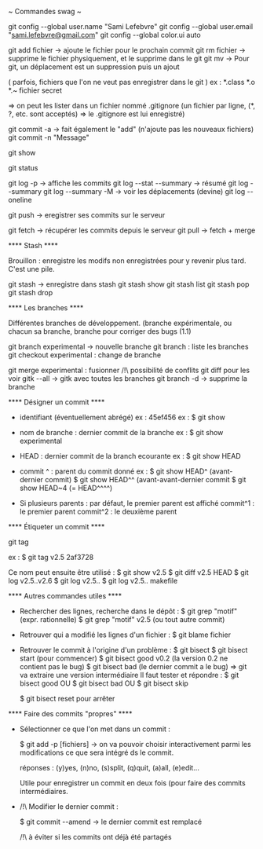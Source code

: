 ~ Commandes swag ~

git config --global user.name "Sami Lefebvre"
git config --global user.email "sami.lefebvre@gmail.com"
git config --global color.ui auto

git add fichier -> ajoute le fichier pour le prochain commit
git rm fichier -> supprime le fichier physiquement, et le supprime dans le git
git mv -> Pour git, un déplacement est un suppression puis un ajout

( parfois, fichiers que l'on ne veut pas enregistrer dans le git )
 ex :   *.class
	*.o
	*.~
	fichier secret

=> on peut les lister dans un fichier nommé .gitignore (un fichier par ligne,
   (*, ?, etc. sont acceptés)
=> le .gitignore est lui enregistré)

git commit -a -> fait également le "add" (n'ajoute pas les nouveaux fichiers)
git commit -n "Message"

git show

git status

git log -p -> affiche les commits
git log --stat --summary -> résumé
git log --summary
git log --summary -M -> voir les déplacements (devine)
git log --oneline

git push -> eregistrer ses commits sur le serveur

git fetch -> récupérer les commits depuis le serveur
git pull -> fetch + merge


**** Stash ****

Brouillon : enregistre les modifs non enregistrées pour y revenir plus tard.
	    C'est une pile.

git stash -> enregistre dans stash
git stash show
git stash list
git stash pop
git stash drop


**** Les branches ****

Différentes branches de développement.
(branche expérimentale, ou chacun sa branche, branche pour corriger des bugs
(1.1)

git branch experimental -> nouvelle branche
git branch : liste les branches
git checkout experimental : change de branche

git merge experimental : fusionner /!\ possibilité de conflits
				       git diff pour les voir
gitk --all -> gitk avec toutes les branches
git branch -d <branche> -> supprime la branche


**** Désigner un commit ****

- identifiant (éventuellement abrégé) ex : 45ef456
	ex : $ git show <identifiant>

- nom de branche : dernier commit de la branche
	ex : $ git show experimental

- HEAD : dernier commit de la branch ecourante
	ex : $ git show HEAD

- commit ^ : parent du commit donné
	ex : $ git show HEAD^ (avant-dernier commit)
	     $ git show HEAD^^ (avant-avant-dernier commit
	     $ git show HEAD~4 (= HEAD^^^^)

- Si plusieurs parents :
	par défaut, le premier parent est affiché
	commit^1 : le premier parent
	commit^2 : le deuxième parent


**** Étiqueter un commit ****

git tag

ex : $ git tag v2.5 2af3728

Ce nom peut ensuite être utilisé :
$ git show v2.5
$ git diff v2.5 HEAD
$ git log v2.5..v2.6
$ git log v2.5..
$ git log v2.5.. makefile


**** Autres commandes utiles ****

- Rechercher des lignes, recherche dans le dépôt :
	$ git grep "motif" (expr. rationnelle)
	$ git grep "motif" v2.5 (ou tout autre commit)

- Retrouver qui a modifié les lignes d'un fichier :
	$ git blame fichier

- Retrouver le commit à l'origine d'un problème :
	$ git bisect
	$ git bisect start (pour commencer)
	$ git bisect good v0.2 (la version 0.2 ne contient pas le bug)
	$ git bisect bad (le dernier commit a le bug)
	=> git va extraire une version intermédiaire
	   Il faut tester et répondre :
		$ git bisect good OU
		$ git bisect bad  OU
		$ git bisect skip		

	$ git bisect reset pour arrêter


**** Faire des commits "propres" ****

- Sélectionner ce que l'on met dans un commit :
	
	$ git add -p [fichiers] -> on va pouvoir choisir interactivement parmi
				   les modifications ce que sera intégré ds le
				   commit.

	réponses : (y)yes, (n)no, (s)split, (q)quit, (a)all, (e)edit...

	Utile pour enregistrer un commit en deux fois (pour faire des commits
	intermédiaires.


- /!\  Modifier le dernier commit :

	$ git commit --amend   -> le dernier commit est remplacé

	/!\ à éviter si les commits ont déjà été partagés
